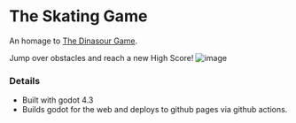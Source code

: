 # The Skating Game

An homage to [The Dinasour Game](https://en.wikipedia.org/wiki/Dinosaur_Game).

Jump over obstacles and reach a new High Score!
![image](https://github.com/user-attachments/assets/608477a8-7667-460b-af7f-4dffe44034c8)


### Details
- Built with godot 4.3
- Builds godot for the web and deploys to github pages via github actions.
